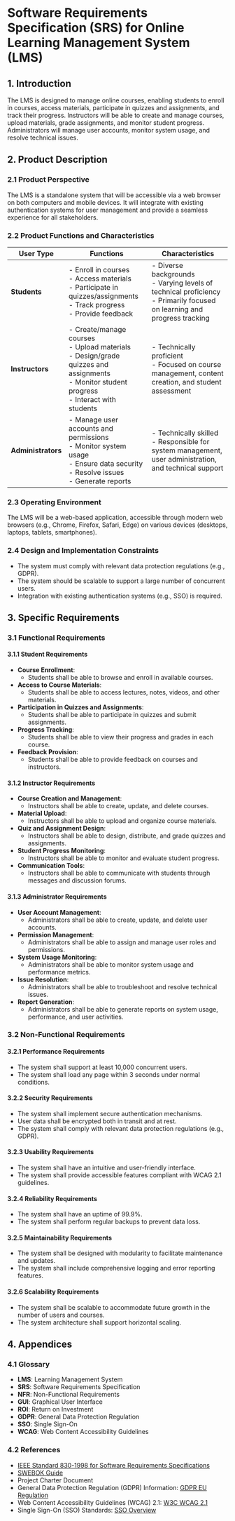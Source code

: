 # Software Requirements Specification (SRS) for Online Learning Management System (LMS)

## 1. Introduction
The LMS is designed to manage online courses, enabling students to enroll in courses, access materials, participate in quizzes and assignments, and track their progress. Instructors will be able to create and manage courses, upload materials, grade assignments, and monitor student progress. Administrators will manage user accounts, monitor system usage, and resolve technical issues.

## 2. Product Description

### 2.1 Product Perspective
The LMS is a standalone system that will be accessible via a web browser on both computers and mobile devices. It will integrate with existing authentication systems for user management and provide a seamless experience for all stakeholders.

### 2.2 Product Functions and Characteristics

| User Type       | Functions                                                                                              | Characteristics                                                                                     |
|-----------------|--------------------------------------------------------------------------------------------------------|-----------------------------------------------------------------------------------------------------|
| **Students**    | - Enroll in courses <br> - Access materials <br> - Participate in quizzes/assignments <br> - Track progress <br> - Provide feedback | - Diverse backgrounds <br> - Varying levels of technical proficiency <br> - Primarily focused on learning and progress tracking |
| **Instructors** | - Create/manage courses <br> - Upload materials <br> - Design/grade quizzes and assignments <br> - Monitor student progress <br> - Interact with students | - Technically proficient <br> - Focused on course management, content creation, and student assessment |
| **Administrators** | - Manage user accounts and permissions <br> - Monitor system usage <br> - Ensure data security <br> - Resolve issues <br> - Generate reports | - Technically skilled <br> - Responsible for system management, user administration, and technical support |



### 2.3 Operating Environment
The LMS will be a web-based application, accessible through modern web browsers (e.g., Chrome, Firefox, Safari, Edge) on various devices (desktops, laptops, tablets, smartphones).

### 2.4 Design and Implementation Constraints
- The system must comply with relevant data protection regulations (e.g., GDPR).
- The system should be scalable to support a large number of concurrent users.
- Integration with existing authentication systems (e.g., SSO) is required.

## 3. Specific Requirements

### 3.1 Functional Requirements

#### 3.1.1 Student Requirements
- **Course Enrollment**:
  - Students shall be able to browse and enroll in available courses.
- **Access to Course Materials**:
  - Students shall be able to access lectures, notes, videos, and other materials.
- **Participation in Quizzes and Assignments**:
  - Students shall be able to participate in quizzes and submit assignments.
- **Progress Tracking**:
  - Students shall be able to view their progress and grades in each course.
- **Feedback Provision**:
  - Students shall be able to provide feedback on courses and instructors.

#### 3.1.2 Instructor Requirements
- **Course Creation and Management**:
  - Instructors shall be able to create, update, and delete courses.
- **Material Upload**:
  - Instructors shall be able to upload and organize course materials.
- **Quiz and Assignment Design**:
  - Instructors shall be able to design, distribute, and grade quizzes and assignments.
- **Student Progress Monitoring**:
  - Instructors shall be able to monitor and evaluate student progress.
- **Communication Tools**:
  - Instructors shall be able to communicate with students through messages and discussion forums.

#### 3.1.3 Administrator Requirements
- **User Account Management**:
  - Administrators shall be able to create, update, and delete user accounts.
- **Permission Management**:
  - Administrators shall be able to assign and manage user roles and permissions.
- **System Usage Monitoring**:
  - Administrators shall be able to monitor system usage and performance metrics.
- **Issue Resolution**:
  - Administrators shall be able to troubleshoot and resolve technical issues.
- **Report Generation**:
  - Administrators shall be able to generate reports on system usage, performance, and user activities.

### 3.2 Non-Functional Requirements

#### 3.2.1 Performance Requirements
- The system shall support at least 10,000 concurrent users.
- The system shall load any page within 3 seconds under normal conditions.

#### 3.2.2 Security Requirements
- The system shall implement secure authentication mechanisms.
- User data shall be encrypted both in transit and at rest.
- The system shall comply with relevant data protection regulations (e.g., GDPR).

#### 3.2.3 Usability Requirements
- The system shall have an intuitive and user-friendly interface.
- The system shall provide accessible features compliant with WCAG 2.1 guidelines.

#### 3.2.4 Reliability Requirements
- The system shall have an uptime of 99.9%.
- The system shall perform regular backups to prevent data loss.

#### 3.2.5 Maintainability Requirements
- The system shall be designed with modularity to facilitate maintenance and updates.
- The system shall include comprehensive logging and error reporting features.

#### 3.2.6 Scalability Requirements
- The system shall be scalable to accommodate future growth in the number of users and courses.
- The system architecture shall support horizontal scaling.

## 4. Appendices

### 4.1 Glossary
- **LMS**: Learning Management System
- **SRS**: Software Requirements Specification
- **NFR**: Non-Functional Requirements
- **GUI**: Graphical User Interface
- **ROI**: Return on Investment
- **GDPR**: General Data Protection Regulation
- **SSO**: Single Sign-On
- **WCAG**: Web Content Accessibility Guidelines

### 4.2 References
- [IEEE Standard 830-1998 for Software Requirements Specifications](https://ieeexplore.ieee.org/document/720574)
- [SWEBOK Guide](https://www.computer.org/education/bodies-of-knowledge/software-engineering-v3)
- Project Charter Document
- General Data Protection Regulation (GDPR) Information: [GDPR EU Regulation](https://gdpr.eu/)
- Web Content Accessibility Guidelines (WCAG) 2.1: [W3C WCAG 2.1](https://www.w3.org/TR/WCAG21/)
- Single Sign-On (SSO) Standards: [SSO Overview](https://www.techopedia.com/definition/4324/single-sign-on-sso)
